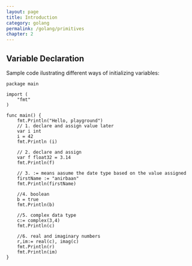```yaml
---
layout: page
title: Introduction
category: golang
permalink: /golang/primitives
chapter: 2
---
```


## Variable Declaration

Sample code ilustrating different ways of initializing variables:

```
package main

import (
	"fmt"
)

func main() {
	fmt.Println("Hello, playground")
	// 1. declare and assign value later
    var i int
	i = 42
	fmt.Println (i)
	
    // 2. declare and assign
	var f float32 = 3.14
	fmt.Println(f)

    // 3. := means aasume the date type based on the value assigned
	firstName := "anirbaan"
	fmt.Println(firstName)

    //4. boolean
    b = true
    fmt.Println(b)

    //5. complex data type
    c:= complex(3,4)
	fmt.Println(c)
	
    //6. real and imaginary numbers
	r,im:= real(c), imag(c)
	fmt.Println(r)
	fmt.Println(im)
}
```

